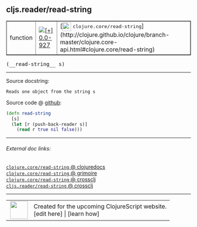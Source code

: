 ## cljs.reader/read-string



 <table border="1">
<tr>
<td>function</td>
<td><a href="https://github.com/cljsinfo/cljs-api-docs/tree/0.0-927"><img valign="middle" alt="[+] 0.0-927" title="Added in 0.0-927" src="https://img.shields.io/badge/+-0.0--927-lightgrey.svg"></a> </td>
<td>
[<img height="24px" valign="middle" src="http://i.imgur.com/1GjPKvB.png"> <samp>clojure.core/read-string</samp>](http://clojure.github.io/clojure/branch-master/clojure.core-api.html#clojure.core/read-string)
</td>
</tr>
</table>


 <samp>
(__read-string__ s)<br>
</samp>

---





Source docstring:

```
Reads one object from the string s
```


Source code @ [github](https://github.com/clojure/clojurescript/blob/r2067/src/cljs/cljs/reader.cljs#L431-L435):

```clj
(defn read-string
  [s]
  (let [r (push-back-reader s)]
    (read r true nil false)))
```

<!--
Repo - tag - source tree - lines:

 <pre>
clojurescript @ r2067
└── src
    └── cljs
        └── cljs
            └── <ins>[reader.cljs:431-435](https://github.com/clojure/clojurescript/blob/r2067/src/cljs/cljs/reader.cljs#L431-L435)</ins>
</pre>

-->

---



###### External doc links:

[`clojure.core/read-string` @ clojuredocs](http://clojuredocs.org/clojure.core/read-string)<br>
[`clojure.core/read-string` @ grimoire](http://conj.io/store/v1/org.clojure/clojure/1.7.0-beta3/clj/clojure.core/read-string/)<br>
[`clojure.core/read-string` @ crossclj](http://crossclj.info/fun/clojure.core/read-string.html)<br>
[`cljs.reader/read-string` @ crossclj](http://crossclj.info/fun/cljs.reader.cljs/read-string.html)<br>

---

 <table>
<tr><td>
<img valign="middle" align="right" width="48px" src="http://i.imgur.com/Hi20huC.png">
</td><td>
Created for the upcoming ClojureScript website.<br>
[edit here] | [learn how]
</td></tr></table>

[edit here]:https://github.com/cljsinfo/cljs-api-docs/blob/master/cljsdoc/cljs.reader_read-string.cljsdoc
[learn how]:https://github.com/cljsinfo/cljs-api-docs/wiki/cljsdoc-files

<!--

This information was too distracting to show to readers, but I'll leave it
commented here since it is helpful to:

- pretty-print the data used to generate this document
- and show how to retrieve that data



The API data for this symbol:

```clj
{:ns "cljs.reader",
 :name "read-string",
 :signature ["[s]"],
 :history [["+" "0.0-927"]],
 :type "function",
 :full-name-encode "cljs.reader_read-string",
 :source {:code "(defn read-string\n  [s]\n  (let [r (push-back-reader s)]\n    (read r true nil false)))",
          :title "Source code",
          :repo "clojurescript",
          :tag "r2067",
          :filename "src/cljs/cljs/reader.cljs",
          :lines [431 435]},
 :full-name "cljs.reader/read-string",
 :clj-symbol "clojure.core/read-string",
 :docstring "Reads one object from the string s"}

```

Retrieve the API data for this symbol:

```clj
;; from Clojure REPL
(require '[clojure.edn :as edn])
(-> (slurp "https://raw.githubusercontent.com/cljsinfo/cljs-api-docs/catalog/cljs-api.edn")
    (edn/read-string)
    (get-in [:symbols "cljs.reader/read-string"]))
```

-->

